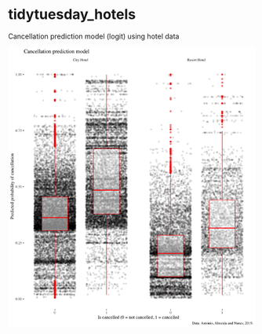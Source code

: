 # tidytuesday_hotels
Cancellation prediction model (logit) using hotel data

<img src="https://github.com/lhopkins78/tidytuesday_hotels/blob/master/hotels.png?raw=true">
